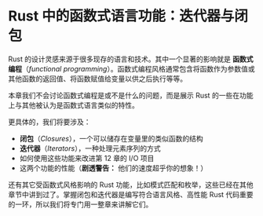 # Rust 中的函数式语言功能：迭代器与闭包

Rust 的设计灵感来源于很多现存的语言和技术。其中一个显著的影响就是 **函数式编程**（*functional programming*）。函数式编程风格通常包含将函数作为参数值或其他函数的返回值、将函数赋值给变量以供之后执行等等。

本章我们不会讨论函数式编程是或不是什么的问题，而是展示 Rust 的一些在功能上与其他被认为是函数式语言类似的特性。

更具体的，我们将要涉及：

- **闭包**（*Closures*），一个可以储存在变量里的类似函数的结构
- **迭代器**（*Iterators*），一种处理元素序列的方式
- 如何使用这些功能来改进第 12 章的 I/O 项目
- 这两个功能的性能（**剧透警告：** 他们的速度超乎你的想象！）

还有其它受函数式风格影响的 Rust 功能，比如模式匹配和枚举，这些已经在其他章节中讲到过了。掌握闭包和迭代器是编写符合语言风格、高性能 Rust 代码重要的一环，所以我们将专门用一整章来讲解它们。
